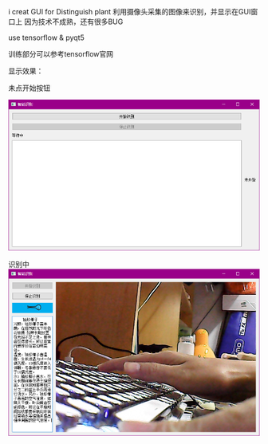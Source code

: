 i creat GUI for Distinguish plant 利用摄像头采集的图像来识别，并显示在GUI窗口上   因为技术不成熟，还有很多BUG

use tensorflow & pyqt5

训练部分可以参考tensorflow官网


显示效果：


未点开始按钮


![image](https://github.com/smallzhu/plantREC/blob/master/Screenshot_1.png)


识别中
![image](https://github.com/smallzhu/plantREC/blob/master/Screenshot_2.png)
